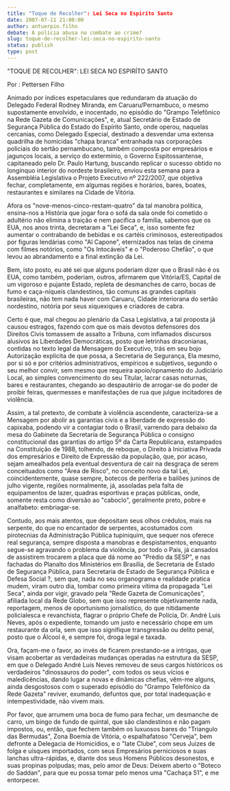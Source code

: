 ```yaml
---
title: "Toque de Recolher": Lei Seca no Espiríto Santo
date: 2007-07-11 21:00:00
author: antuerpio.filho
debate: A polícia abusa no combate ao crime?
slug: toque-de-recolher-lei-seca-no-espirito-santo
status: publish 
type: post
---
```


"TOQUE DE RECOLHER": LEI SECA NO ESPIRÍTO SANTO  

  

Por : Pettersen Filho  

  

 Animado por índices espetaculares que redundaram da atuação do Delegado Federal Rodney Miranda, em Caruaru/Pernambuco, o mesmo supostamente envolvido, e inocentado, no episódio do "Grampo Telefônico na Rede Gazeta de Comunicações", e, atual Secretário de Estado de Segurança Pública do Estado do Espírito Santo, onde operou, naquelas cercanias, como Delegado Especial, destinado a desvendar uma extensa quadrilha de homicidas "chapa branca" entranhada nas corporações policiais do sertão pernambucano, também composta por empresários e jagunços locais, a serviço do extermínio, o Governo Espitossantense, capitaneado pelo Dr. Paulo Hartung, buscando replicar o sucesso obtido no longínquo interior do nordeste brasileiro, enviou esta semana para a Assembléia Legislativa o Projeto Executivo nº 222/2007, que objetiva fechar, completamente, em algumas regiões e horários, bares, boates, restaurantes e similares na Cidade de Vitória.  

 Afora os "nove-menos-cinco-restam-quatro" da tal manobra política, ensina-nos a História que jogar fora o sofá da sala onde foi cometido o adultério não elimina a traição e nem pacifica o família, sabemos que os EUA, nos anos trinta, decretaram a "Lei Seca", e, isso somente fez aumentar o contrabando de bebidas e os cartéis criminosos, estereotipados por figuras lendárias como "Al Capone", eternizados nas telas de cinema com filmes notórios, como "Os Intocáveis" e o "Poderoso Chefão", o que levou ao abrandamento e a final extinção da Lei.  

 Bem, isto posto, eu até sei que alguns poderiam dizer que o Brasil não é os EUA, como também, poderiam, outros, afirmarem que Vitória/ES, Capital de um vigoroso e pujante Estado, repleta de desmanches de carro, bocas de fumo e caça-níqueis clandestinos, tão comuns as grandes capitais brasileiras, não tem nada haver com Caruaru, Cidade interiorana do sertão nordestino, notória por seus xiquexiques e criadores de cabra.  

 Certo é que, mal chegou ao plenário da Casa Legislativa, a tal proposta já causou estragos, fazendo com que os mais devotos defensores dos Direitos Civis tomassem de assalto a Tribuna, com inflamados discursos alusivos às Liberdades Democráticas, posto que letrinhas draconianas, contidas no texto legal da Mensagem do Executivo, trás em seu bojo Autorização explicita de que possa, a Secretaria de Segurança, Ela mesmo, por si só e por critérios administrativos, empíricos e subjetivos, segundo o seu melhor convir, sem mesmo que requeira apoio/opnamento do Judiciário Local, ao simples convencimento do seu Titular, lacrar casas noturnas, bares e restaurantes, chegando ao despautério de arrogar-se do poder de proibir feiras, quermesses e manifestações de rua que julgue incitadores de violência.  

 Assim, a tal pretexto, de combate à violência ascendente, caracteriza-se a Mensagem por abolir as garantias civis e a liberdade de expressão do capixaba, podendo vir a contagiar todo o Brasil, varrendo para debaixo da mesa do Gabinete da Secretaria de Segurança Pública o consigno constitucional das garantias do artigo 5º da Carta Republicana, estampados na Constituição de 1988, tolhendo, de reboque, o Direito à Iniciativa Privada dos empresários e Direito de Expressão da população, que, por acaso, sejam amealhados pela eventual desventura de cair na desgraça de serem conceituados como "Área de Risco", no conceito novo da tal Lei, coincidentemente, quase sempre, botecos de periferia e bailões juninos de julho vigente, regiões normalmente, já, assoladas pela falta de equipamentos de lazer, quadras esportivas e praças públicas, onde, somente resta como diversão ao "caboclo", geralmente preto, pobre e analfabeto: embriagar-se.  

 Contudo, aos mais atentos, que depositam seus olhos crédulos, mais na serpente, do que no encantador de serpentes, acostumados com pirotecnias da Administração Pública tupiniquim, que sequer nos oferece real segurança, sempre disposta a manobras e despistamentos, enquanto segue-se agravando o problema da violência, por todo o País, já cansados de assistirem trocarem a placa que dá nome ao "Prédio da SESP", e nas fachadas do Planalto dos Ministérios em Brasília, de Secretaria de Estado de Segurança Pública, para Secretaria de Estado de Segurança Pública e Defesa Social ?, sem que, nada no seu organograma e realidade pratica mudem, viram outro dia, tombar como primeira vítima da propagada "Lei Seca", ainda por vigir, gravado pela "Rede Gazeta de Comunicações", afiliada local da Rede Globo, sem que isso represente objetivamente nada, reportagem, menos de oportunismo jornalístico, do que nitidamente policialesca e revanchista, flagrar o próprio Chefe de Polícia, Dr. André Luis Neves, após o expediente, tomando um justo e necessário chope em um restaurante da orla, sem que isso signifique transgressão ou delito penal, posto que o Álcool é, e sempre foi, droga legal e taxada.  

 Ora, façam-me o favor, ao invés de ficarem prestando-se a intrigas, que visam acobertar as verdadeiras mudanças operadas na estrutura da SESP, em que o Delegado André Luis Neves removeu de seus cargos históricos os verdadeiros "dinossauros do poder", com todos os seus vícios e maledicências, dando lugar a novas e dinâmicas chefias, vêm-me alguns, ainda desgostosos com o superado episódio do "Grampo Telefônico da Rede Gazeta" reviver, exumando, defuntos que, por total inadequação e intempestividade, não vivem mais.  

 Por favor, que arrumem uma boca de fumo para fechar, um desmanche de carro, um bingo de fundo de quintal, que são clandestinos e não pagam impostos, ou, então, que fechem também os luxuosos bares do "Triangulo das Bermudas", Zona Boemia de Vitória, o espalhafatoso "Cerveja", bem defronte a Delegacia de Homicídios, e o "Iate Clube", com seus Juizes de folga e uísques importados, com seus Empresários perniciosos e suas lanchas ultra-rápidas, e, diante dos seus Homens Públicos desonestos, e suas propinas polpudas; mas, pelo amor de Deus: Deixem aberto o "Boteco do Saddan", para que eu possa tomar pelo menos uma "Cachaça 51", e me entorpecer.
